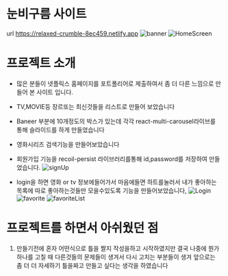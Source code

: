 # 눈비구름 사이트
url https://relaxed-crumble-8ec459.netlify.app
![banner](https://user-images.githubusercontent.com/76529606/208372108-361a3d28-ce68-47a0-a11b-ce6a65aff804.jpg)
![HomeScreen](https://user-images.githubusercontent.com/76529606/208372188-6819c345-cf2a-4b95-89b6-7bd50583f628.jpg)

# 프로젝트 소개
 * 많은 분들이 넷플릭스 홈페이지를 포트폴리어로 제출하여서 좀 더 다른 느낌으로 만들어 본 사이트 입니다.
 * TV,MOVIE등 장르또는 최신것들을 리스트로 만들어 보았습니다
 * Baneer 부분에 10개정도의 박스가 있는데 각각 react-multi-carousel라이브를 통해 슬라이드를 하게 만들었습니다
 * 영화시리즈 검색기능을 만들어보았습니다
 * 회원가입 기능을 recoil-persist 라이브러리를통해 id,password를 저장하여 만들었습니다.
 ![signUp](https://user-images.githubusercontent.com/76529606/208374429-f9a9c726-6b97-4c21-9c4e-e00ec450e16f.jpg)
 
 * login을 하면 영화 or tv 정보에들어가서 마음에들면 하트를눌러서 내가 좋아하는목록에 따로 좋아하는것들만 모을수있도록 기능을 만들어보았습니다, 
 ![Login](https://user-images.githubusercontent.com/76529606/208374511-d895147d-2f41-4333-85b9-2a4cce69283a.jpg)
 ![favorite](https://user-images.githubusercontent.com/76529606/208374474-ef17fca1-1ec4-47ee-b335-9080b1531d17.jpg)
 ![favoriteList](https://user-images.githubusercontent.com/76529606/208374492-4621f509-853e-457f-9db7-abf9fe503d76.jpg)


# 프로젝트를 하면서 아쉬웠던 점
  1. 만들기전에 혼자 어떤식으로 틀을 짤지 작성을하고 시작하였지만 결국 나중에 뭔가 하나를 고칠 때 다른것들의 문제들이 생겨서 다시 고치는 부분들이 생겨 앞으로는 좀 더 더 자세하기 틀을짜고 만들고 싶다는 생각을 하였습니다
